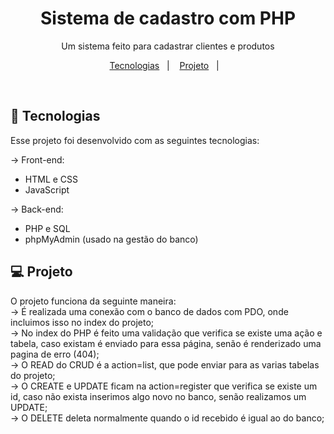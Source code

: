 <h1 align="center"> Sistema de cadastro com PHP </h1>

<p align="center">
Um sistema feito para cadastrar clientes e produtos
</p>

<p align="center">
  <a href="#-tecnologias">Tecnologias</a>&nbsp;&nbsp;&nbsp;|&nbsp;&nbsp;&nbsp;
  <a href="#-projeto">Projeto</a>&nbsp;&nbsp;&nbsp;|&nbsp;&nbsp;&nbsp;
</p>

<br>

## 🚀 Tecnologias

Esse projeto foi desenvolvido com as seguintes tecnologias:

-> Front-end:

- HTML e CSS
- JavaScript

-> Back-end:

- PHP e SQL
- phpMyAdmin (usado na gestão do banco)

## 💻 Projeto

O projeto funciona da seguinte maneira:
<br>
-> É realizada uma conexão com o banco de dados com PDO, onde incluimos isso no index do projeto;
<br>
-> No index do PHP é feito uma validação que verifica se existe uma ação e tabela, caso existam é enviado para essa página, senão é renderizado uma pagina de erro (404);
<br>
-> O READ do CRUD é a action=list, que pode enviar para as varias tabelas do projeto;
<br>
-> O CREATE e UPDATE ficam na action=register que verifica se existe um id, caso não exista inserimos algo novo no banco, senão realizamos um UPDATE;
<br>
-> O DELETE deleta normalmente quando o id recebido é igual ao do banco;
